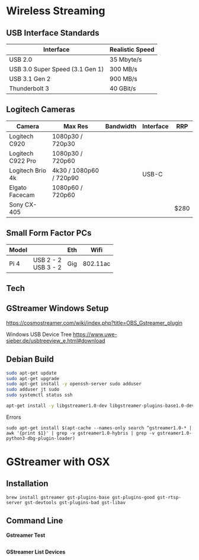 # Wireless Streaming

## USB Interface Standards

| Interface                       | Realistic Speed |
| ------------------------------- | --------------- |
| USB 2.0                         | 35 Mbyte/s      |
| USB 3.0 Super Speed (3.1 Gen 1) | 300 MB/s        |
| USB 3.1 Gen 2                   | 900 MB/s        |
| Thunderbolt 3                   | 40 GBit/s       |

## Logitech Cameras

| Camera            | Max Res                 | Bandwidth | Interface | RRP  |
| ----------------- | ----------------------- | --------- | --------- | ---- |
| Logitech C920     | 1080p30 / 720p30        |           |           |      |
| Logitech C922 Pro | 1080p30 / 720p60        |           |           |      |
| Logitech Brio 4k  | 4k30 / 1080p60 / 720p90 |           | USB-C     |      |
| Elgato Facecam    | 1080p60 / 720p60        |           |           |      |
| Sony CX-405       |                         |           |           | $280 |

## Small Form Factor PCs

| Model |                          | Eth  | Wifi     |
| ----- | ------------------------ | ---- | -------- |
| Pi 4  | USB 2 - 2<br />USB 3 - 2 | Gig  | 802.11ac |



## Tech

## GStreamer Windows Setup

https://cosmostreamer.com/wiki/index.php?title=OBS_Gstreamer_plugin




Windows USB Device Tree
https://www.uwe-sieber.de/usbtreeview_e.html#download



## Debian Build

```bash
sudo apt-get update
sudo apt-get upgrade
sudo apt-get install -y openssh-server sudo adduser
sudo adduser jt sudo
sudo systemctl status ssh

apt-get install -y libgstreamer1.0-dev libgstreamer-plugins-base1.0-dev libgstreamer-plugins-bad1.0-dev gstreamer1.0-plugins-base gstreamer1.0-plugins-good gstreamer1.0-plugins-bad gstreamer1.0-plugins-ugly gstreamer1.0-libav gstreamer1.0-tools gstreamer1.0-x gstreamer1.0-alsa gstreamer1.0-gl gstreamer1.0-gtk3 gstreamer1.0-qt5 gstreamer1.0-pulseaudio
```



Errors

```
sudo apt-get install $(apt-cache --names-only search ^gstreamer1.0-* | awk '{print $1}' | grep -v gstreamer1.0-hybris | grep -v gstreamer1.0-python3-dbg-plugin-loader)
```

# GStreamer with OSX

## Installation
```
brew install gstreamer gst-plugins-base gst-plugins-good gst-rtsp-server gst-devtools gst-plugins-bad gst-libav
```

## Command Line
**Gstreamer Test**
```

```

**GStreamer List Devices**
